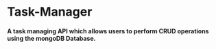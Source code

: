 # Task-Manager

#### A task managing API which allows users to perform CRUD operations using the mongoDB Database.
